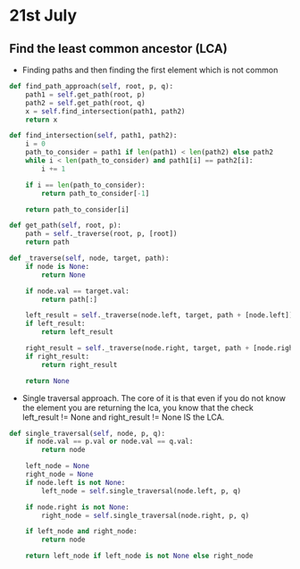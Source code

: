 # 21st July

## Find the least common ancestor (LCA)

- Finding paths and then finding the first element which is not common
``` python
def find_path_approach(self, root, p, q):
    path1 = self.get_path(root, p)
    path2 = self.get_path(root, q)
    x = self.find_intersection(path1, path2)
    return x

def find_intersection(self, path1, path2):
    i = 0
    path_to_consider = path1 if len(path1) < len(path2) else path2
    while i < len(path_to_consider) and path1[i] == path2[i]:
        i += 1

    if i == len(path_to_consider):
        return path_to_consider[-1]

    return path_to_consider[i]

def get_path(self, root, p):
    path = self._traverse(root, p, [root])
    return path

def _traverse(self, node, target, path):
    if node is None:
        return None

    if node.val == target.val:
        return path[:]

    left_result = self._traverse(node.left, target, path + [node.left])
    if left_result:
        return left_result

    right_result = self._traverse(node.right, target, path + [node.right])
    if right_result:
        return right_result

    return None
```

- Single traversal approach. The core of it is that even if you do not know the element you are returning
  the lca, you know that the check left_result != None and right_result != None IS the LCA.

``` python
def single_traversal(self, node, p, q):
    if node.val == p.val or node.val == q.val:
        return node

    left_node = None
    right_node = None
    if node.left is not None:
        left_node = self.single_traversal(node.left, p, q)

    if node.right is not None:
        right_node = self.single_traversal(node.right, p, q)

    if left_node and right_node:
        return node

    return left_node if left_node is not None else right_node
```
